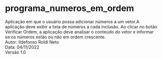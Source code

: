 # programa_numeros_em_ordem
 Aplicação em que o usuário possa adicionar números a um vetor.A aplicação deve exibir a lista de números a cada inclusão. Ao clicar no botão Verificar Ordem, a aplicação deve analisar o conteúdo do vetor e informar se os números estão ou não em ordem crescente.  
 Autor: Ildefonso Roldi Neto  
 Data: 04/11/2022  
 Versão 1.0
